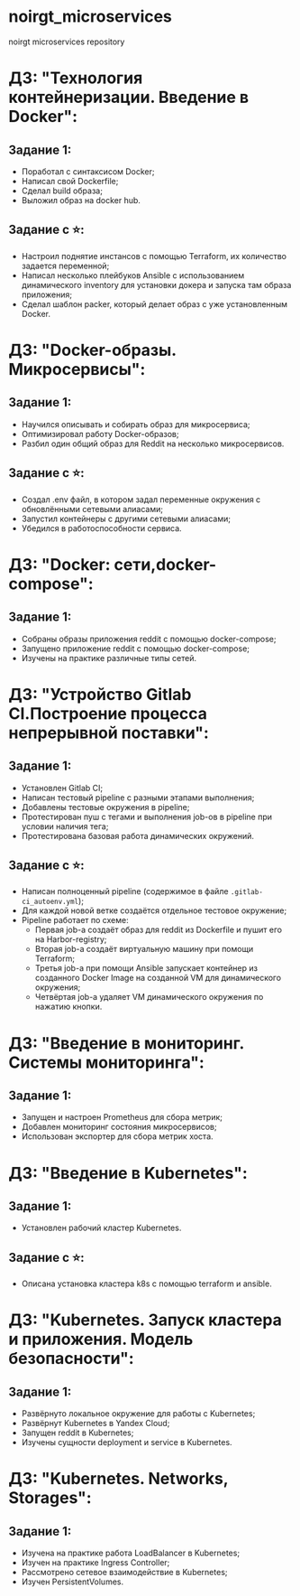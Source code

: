 # noirgt_microservices
noirgt microservices repository

# ДЗ: "Технология контейнеризации. Введение в Docker":
## Задание 1:
- Поработал с синтаксисом Docker;
- Написал свой Dockerfile;
- Сделал build образа;
- Выложил образ на docker hub.
## Задание с ⭐:
- Настроил поднятие инстансов с помощью Terraform, их количество задается переменной;
- Написал несколько плейбуков Ansible с использованием динамического inventory для установки докера и запуска там образа приложения;
- Сделал шаблон packer, который делает образ с уже установленным Docker.

# ДЗ: "Docker-образы. Микросервисы":
## Задание 1:
- Научился описывать и собирать образ для микросервиса;
- Оптимизировал работу Docker-образов;
- Разбил один общий образ для Reddit на несколько микросервисов.
## Задание с ⭐:
- Создал .env файл, в котором задал переменные окружения с обновлёнными сетевыми алиасами;
- Запустил контейнеры с другими сетевыми алиасами;
- Убедился в работоспособности сервиса.

# ДЗ: "Docker: сети,docker-compose":
## Задание 1:
- Собраны образы приложения reddit с помощью docker-compose;
- Запущено приложение reddit с помощью docker-compose;
- Изучены на практике различные типы сетей.

# ДЗ: "Устройство Gitlab CI.Построение процесса непрерывной поставки":
## Задание 1:
- Установлен Gitlab CI;
- Написан тестовый pipeline с разными этапами выполнения;
- Добавлены тестовые окружения в pipeline;
- Протестирован пуш с тегами и выполнения job-ов в pipeline при условии наличия тега;
- Протестирована базовая работа динамических окружений.
## Задание с ⭐:
- Написан полноценный pipeline (содержимое в файле `.gitlab-ci_autoenv.yml`);
- Для каждой новой ветке создаётся отдельное тестовое окружение;
- Pipeline работает по схеме:
  - Первая job-а создаёт образ для reddit из Dockerfile и пушит его на Harbor-registry;
  - Вторая job-а создаёт виртуальную машину при помощи Terraform;
  - Третья job-а при помощи Ansible запускает контейнер из созданного Docker Image на созданной VM для динамического окружения;
  - Четвёртая job-а удаляет VM динамического окружения по нажатию кнопки.

# ДЗ: "Введение в мониторинг. Системы мониторинга":
## Задание 1:
- Запущен и настроен Prometheus для сбора метрик;
- Добавлен мониторинг состояния микросервисов;
- Использован экспортер для сбора метрик хоста.

# ДЗ: "Введение в Kubernetes":
## Задание 1:
- Установлен рабочий кластер Kubernetes.
## Задание с ⭐:
- Описана установка кластера k8s с помощью terraform и ansible.

# ДЗ: "Kubernetes. Запуск кластера и приложения. Модель безопасности":
## Задание 1:
- Развёрнуто локальное окружение для работы с Kubernetes;
- Развёрнут Kubernetes в Yandex Cloud;
- Запущен reddit в Kubernetes;
- Изучены сущности deployment и service в Kubernetes.

# ДЗ: "Kubernetes. Networks, Storages":
## Задание 1:
- Изучена на практике работа LoadBalancer в Kubernetes;
- Изучен на практике Ingress Controller;
- Рассмотрено сетевое взаимодействие в Kubernetes;
- Изучен PersistentVolumes.
